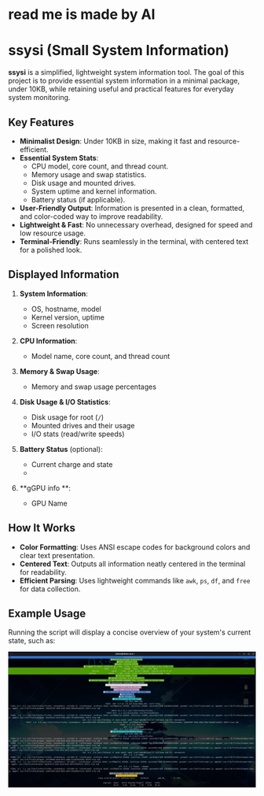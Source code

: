 # read me is made by AI
# ssysi (Small System Information)

**ssysi** is a simplified, lightweight system information tool. The goal of this project is to provide essential system information in a minimal package, under 10KB, while retaining useful and practical features for everyday system monitoring.

## Key Features

- **Minimalist Design**: Under 10KB in size, making it fast and resource-efficient.
- **Essential System Stats**:
  - CPU model, core count, and thread count.
  - Memory usage and swap statistics.
  - Disk usage and mounted drives.
  - System uptime and kernel information.
  - Battery status (if applicable).
- **User-Friendly Output**: Information is presented in a clean, formatted, and color-coded way to improve readability.
- **Lightweight & Fast**: No unnecessary overhead, designed for speed and low resource usage.
- **Terminal-Friendly**: Runs seamlessly in the terminal, with centered text for a polished look.

## Displayed Information

1. **System Information**:
   - OS, hostname, model
   - Kernel version, uptime
   - Screen resolution

2. **CPU Information**:
   - Model name, core count, and thread count

3. **Memory & Swap Usage**:
   - Memory and swap usage percentages

4. **Disk Usage & I/O Statistics**:
   - Disk usage for root (`/`)
   - Mounted drives and their usage
   - I/O stats (read/write speeds)

5. **Battery Status** (optional):
   - Current charge and state
   - 
6. **gGPU info **:
   - GPU Name
## How It Works

- **Color Formatting**: Uses ANSI escape codes for background colors and clear text presentation.
- **Centered Text**: Outputs all information neatly centered in the terminal for readability.
- **Efficient Parsing**: Uses lightweight commands like `awk`, `ps`, `df`, and `free` for data collection.
  
## Example Usage

Running the script will display a concise overview of your system's current state, such as:


![screen](https://github.com/stuffbymax/ssysi/blob/main/screenshot/screenshot.jpg)
